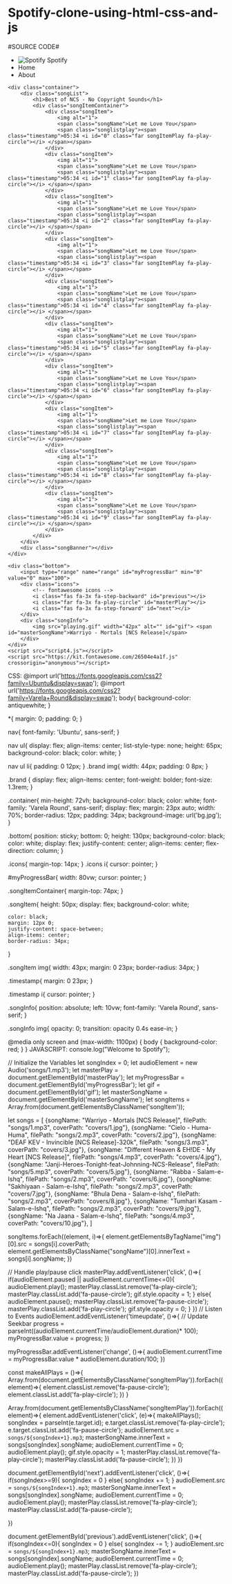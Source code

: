 # Spotify-clone-using-html-css-and-js
#SOURCE CODE#
<!DOCTYPE html>
<html lang="en">
    <head>
        <meta charset="UTF-8">
        <meta http-equiv="X-UA-Compatible" content="IE=edge">
        <meta name="viewport" content="width=device-width, initial-scale=1.0">
        <title>Spotify - Your favourite music is here</title>
        <link rel="stylesheet" href="style2.css">
        </head>
<body>
    <nav>
        <ul>
            <li class="brand"><img src="logo.png" alt="Spotify"> Spotify</li>
            <li>Home</li>
            <li>About</li>
        </ul>
    </nav>

    <div class="container">
        <div class="songList">
            <h1>Best of NCS - No Copyright Sounds</h1>
            <div class="songItemContainer">
                <div class="songItem">
                    <img alt="1">
                    <span class="songName">Let me Love You</span>
                    <span class="songlistplay"><span class="timestamp">05:34 <i id="0" class="far songItemPlay fa-play-circle"></i> </span></span>
                </div>
                <div class="songItem">
                    <img alt="1">
                    <span class="songName">Let me Love You</span>
                    <span class="songlistplay"><span class="timestamp">05:34 <i id="1" class="far songItemPlay fa-play-circle"></i> </span></span>
                </div>
                <div class="songItem">
                    <img alt="1">
                    <span class="songName">Let me Love You</span>
                    <span class="songlistplay"><span class="timestamp">05:34 <i id="2" class="far songItemPlay fa-play-circle"></i> </span></span>
                </div>
                <div class="songItem">
                    <img alt="1">
                    <span class="songName">Let me Love You</span>
                    <span class="songlistplay"><span class="timestamp">05:34 <i id="3" class="far songItemPlay fa-play-circle"></i> </span></span>
                </div>
                <div class="songItem">
                    <img alt="1">
                    <span class="songName">Let me Love You</span>
                    <span class="songlistplay"><span class="timestamp">05:34 <i id="4" class="far songItemPlay fa-play-circle"></i> </span></span>
                </div>
                <div class="songItem">
                    <img alt="1">
                    <span class="songName">Let me Love You</span>
                    <span class="songlistplay"><span class="timestamp">05:34 <i id="5" class="far songItemPlay fa-play-circle"></i> </span></span>
                </div>
                <div class="songItem">
                    <img alt="1">
                    <span class="songName">Let me Love You</span>
                    <span class="songlistplay"><span class="timestamp">05:34 <i id="6" class="far songItemPlay fa-play-circle"></i> </span></span>
                </div>
                <div class="songItem">
                    <img alt="1">
                    <span class="songName">Let me Love You</span>
                    <span class="songlistplay"><span class="timestamp">05:34 <i id="7" class="far songItemPlay fa-play-circle"></i> </span></span>
                </div>
                <div class="songItem">
                    <img alt="1">
                    <span class="songName">Let me Love You</span>
                    <span class="songlistplay"><span class="timestamp">05:34 <i id="8" class="far songItemPlay fa-play-circle"></i> </span></span>
                </div>
                <div class="songItem">
                    <img alt="1">
                    <span class="songName">Let me Love You</span>
                    <span class="songlistplay"><span class="timestamp">05:34 <i id="9" class="far songItemPlay fa-play-circle"></i> </span></span>
                </div>
            </div>
        </div>
        <div class="songBanner"></div>
    </div>

    <div class="bottom">
        <input type="range" name="range" id="myProgressBar" min="0" value="0" max="100">
        <div class="icons">
            <!-- fontawesome icons -->
            <i class="fas fa-3x fa-step-backward" id="previous"></i>
            <i class="far fa-3x fa-play-circle" id="masterPlay"></i>
            <i class="fas fa-3x fa-step-forward" id="next"></i> 
        </div>
        <div class="songInfo">
            <img src="playing.gif" width="42px" alt="" id="gif"> <span id="masterSongName">Warriyo - Mortals [NCS Release]</span>
        </div>
    </div>
    <script src="script4.js"></script>
    <script src="https://kit.fontawesome.com/26504e4a1f.js" crossorigin="anonymous"></script>
</body>
</html>

CSS:
@import url('https://fonts.googleapis.com/css2?family=Ubuntu&display=swap');
@import url('https://fonts.googleapis.com/css2?family=Varela+Round&display=swap');
body{
    background-color: antiquewhite;
}

*{
    margin: 0;
    padding: 0;
}

nav{
    font-family: 'Ubuntu', sans-serif;
}

nav ul{
    display: flex;
    align-items: center;
    list-style-type: none;
    height: 65px;
    background-color: black;
    color: white;
}

nav ul li{
    padding: 0 12px;
}
.brand img{
    width: 44px;
    padding: 0 8px;
}

.brand {
    display: flex;
    align-items: center;
    font-weight: bolder;
    font-size: 1.3rem;
}

.container{
    min-height: 72vh;
    background-color: black;
    color: white;
   font-family: 'Varela Round', sans-serif;
   display: flex;
   margin: 23px auto;
   width: 70%;
   border-radius: 12px;
   padding: 34px;
   background-image: url('bg.jpg');
}

.bottom{
    position: sticky;
    bottom: 0;
    height: 130px;
    background-color: black;
    color: white;
    display: flex;
    justify-content: center;
    align-items: center;
    flex-direction: column; 
}

.icons{
    margin-top: 14px; 
}
.icons i{
    cursor: pointer;
}

#myProgressBar{
    width: 80vw; 
    cursor: pointer;
}

.songItemContainer{
    margin-top: 74px;
}

.songItem{
    height: 50px;
    display: flex;
    background-color: white;
    
    color: black;
    margin: 12px 0;
    justify-content: space-between;
    align-items: center;
    border-radius: 34px;
}

.songItem img{
    width: 43px;
    margin: 0 23px;
    border-radius: 34px;
}

.timestamp{
    margin: 0 23px;
}

.timestamp i{
    cursor: pointer;
}

.songInfo{
    position: absolute;
    left: 10vw;
    font-family: 'Varela Round', sans-serif;
}

.songInfo img{
    opacity: 0;
    transition: opacity 0.4s ease-in;
}

@media only screen and (max-width: 1100px) {
    body {
      background-color: red;
    }
  }
  JAVASCRIPT:
  console.log("Welcome to Spotify");

// Initialize the Variables
let songIndex = 0;
let audioElement = new Audio('songs/1.mp3');
let masterPlay = document.getElementById('masterPlay');
let myProgressBar = document.getElementById('myProgressBar');
let gif = document.getElementById('gif');
let masterSongName = document.getElementById('masterSongName');
let songItems = Array.from(document.getElementsByClassName('songItem'));

let songs = [
    {songName: "Warriyo - Mortals [NCS Release]", filePath: "songs/1.mp3", coverPath: "covers/1.jpg"},
    {songName: "Cielo - Huma-Huma", filePath: "songs/2.mp3", coverPath: "covers/2.jpg"},
    {songName: "DEAF KEV - Invincible [NCS Release]-320k", filePath: "songs/3.mp3", coverPath: "covers/3.jpg"},
    {songName: "Different Heaven & EH!DE - My Heart [NCS Release]", filePath: "songs/4.mp3", coverPath: "covers/4.jpg"},
    {songName: "Janji-Heroes-Tonight-feat-Johnning-NCS-Release", filePath: "songs/5.mp3", coverPath: "covers/5.jpg"},
    {songName: "Rabba - Salam-e-Ishq", filePath: "songs/2.mp3", coverPath: "covers/6.jpg"},
    {songName: "Sakhiyaan - Salam-e-Ishq", filePath: "songs/2.mp3", coverPath: "covers/7.jpg"},
    {songName: "Bhula Dena - Salam-e-Ishq", filePath: "songs/2.mp3", coverPath: "covers/8.jpg"},
    {songName: "Tumhari Kasam - Salam-e-Ishq", filePath: "songs/2.mp3", coverPath: "covers/9.jpg"},
    {songName: "Na Jaana - Salam-e-Ishq", filePath: "songs/4.mp3", coverPath: "covers/10.jpg"},
]

songItems.forEach((element, i)=>{ 
    element.getElementsByTagName("img")[0].src = songs[i].coverPath; 
    element.getElementsByClassName("songName")[0].innerText = songs[i].songName; 
})
 

// Handle play/pause click
masterPlay.addEventListener('click', ()=>{
    if(audioElement.paused || audioElement.currentTime<=0){
        audioElement.play();
        masterPlay.classList.remove('fa-play-circle');
        masterPlay.classList.add('fa-pause-circle');
        gif.style.opacity = 1;
    }
    else{
        audioElement.pause();
        masterPlay.classList.remove('fa-pause-circle');
        masterPlay.classList.add('fa-play-circle');
        gif.style.opacity = 0;
    }
})
// Listen to Events
audioElement.addEventListener('timeupdate', ()=>{ 
    // Update Seekbar
    progress = parseInt((audioElement.currentTime/audioElement.duration)* 100); 
    myProgressBar.value = progress;
})

myProgressBar.addEventListener('change', ()=>{
    audioElement.currentTime = myProgressBar.value * audioElement.duration/100;
})

const makeAllPlays = ()=>{
    Array.from(document.getElementsByClassName('songItemPlay')).forEach((element)=>{
        element.classList.remove('fa-pause-circle');
        element.classList.add('fa-play-circle');
    })
}

Array.from(document.getElementsByClassName('songItemPlay')).forEach((element)=>{
    element.addEventListener('click', (e)=>{ 
        makeAllPlays();
        songIndex = parseInt(e.target.id);
        e.target.classList.remove('fa-play-circle');
        e.target.classList.add('fa-pause-circle');
        audioElement.src = `songs/${songIndex+1}.mp3`;
        masterSongName.innerText = songs[songIndex].songName;
        audioElement.currentTime = 0;
        audioElement.play();
        gif.style.opacity = 1;
        masterPlay.classList.remove('fa-play-circle');
        masterPlay.classList.add('fa-pause-circle');
    })
})

document.getElementById('next').addEventListener('click', ()=>{
    if(songIndex>=9){
        songIndex = 0
    }
    else{
        songIndex += 1;
    }
    audioElement.src = `songs/${songIndex+1}.mp3`;
    masterSongName.innerText = songs[songIndex].songName;
    audioElement.currentTime = 0;
    audioElement.play();
    masterPlay.classList.remove('fa-play-circle');
    masterPlay.classList.add('fa-pause-circle');

})

document.getElementById('previous').addEventListener('click', ()=>{
    if(songIndex<=0){
        songIndex = 0
    }
    else{
        songIndex -= 1;
    }
    audioElement.src = `songs/${songIndex+1}.mp3`;
    masterSongName.innerText = songs[songIndex].songName;
    audioElement.currentTime = 0;
    audioElement.play();
    masterPlay.classList.remove('fa-play-circle');
    masterPlay.classList.add('fa-pause-circle');
})
